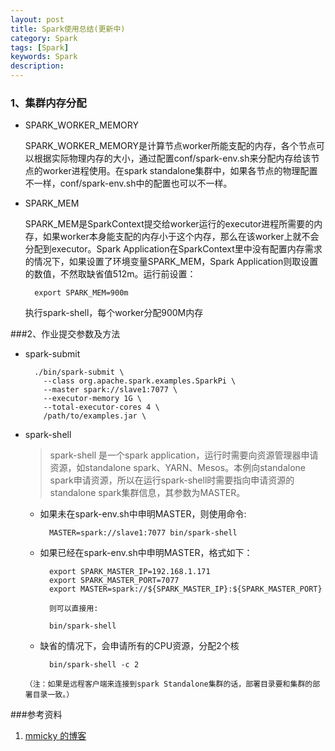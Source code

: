 ```yaml
---
layout: post
title: Spark使用总结(更新中)
category: Spark
tags: [Spark]
keywords: Spark
description: 
---
```

### 1、集群内存分配


- SPARK_WORKER_MEMORY

	 SPARK_WORKER_MEMORY是计算节点worker所能支配的内存，各个节点可以根据实际物理内存的大小，通过配置conf/spark-env.sh来分配内存给该节点的worker进程使用。在spark standalone集群中，如果各节点的物理配置不一样，conf/spark-env.sh中的配置也可以不一样。

- SPARK_MEM

	SPARK_MEM是SparkContext提交给worker运行的executor进程所需要的内存，如果worker本身能支配的内存小于这个内存，那么在该worker上就不会分配到executor。Spark Application在SparkContext里中没有配置内存需求的情况下，如果设置了环境变量SPARK_MEM，Spark Application则取设置的数值，不然取缺省值512m。运行前设置：

		export SPARK_MEM=900m			
	执行spark-shell，每个worker分配900M内存

###2、作业提交参数及方法

- spark-submit

		./bin/spark-submit \
		  --class org.apache.spark.examples.SparkPi \
		  --master spark://slave1:7077 \
		  --executor-memory 1G \
		  --total-executor-cores 4 \
		  /path/to/examples.jar \

- spark-shell

	> spark-shell 是一个spark application，运行时需要向资源管理器申请资源，如standalone spark、YARN、Mesos。本例向standalone spark申请资源，所以在运行spark-shell时需要指向申请资源的standalone spark集群信息，其参数为MASTER。
	- 如果未在spark-env.sh中申明MASTER，则使用命令:

			MASTER=spark://slave1:7077 bin/spark-shell
	- 如果已经在spark-env.sh中申明MASTER，格式如下：

			export SPARK_MASTER_IP=192.168.1.171
			export SPARK_MASTER_PORT=7077
			export MASTER=spark://${SPARK_MASTER_IP}:${SPARK_MASTER_PORT}

			则可以直接用: 
	
			bin/spark-shell
			
	- 缺省的情况下，会申请所有的CPU资源，分配2个核
	
			bin/spark-shell -c 2
	
	`（注：如果是远程客户端来连接到spark Standalone集群的话，部署目录要和集群的部署目录一致。）`
	
###参考资料
1. [mmicky 的博客](http://mmicky.blog.163.com/)